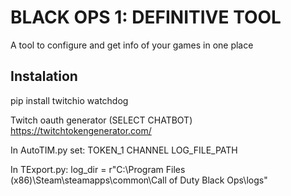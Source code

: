 
# BLACK OPS 1: DEFINITIVE TOOL

A tool to configure and get info of your games in one place


## Instalation

pip install twitchio watchdog

Twitch oauth generator (SELECT CHATBOT)
https://twitchtokengenerator.com/

In AutoTIM.py set:
TOKEN_1
CHANNEL
LOG_FILE_PATH

In TExport.py:
log_dir = r"C:\Program Files (x86)\Steam\steamapps\common\Call of Duty Black Ops\logs"
